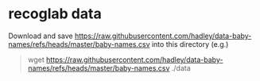 # recoglab data
<!-- mdlint off(LINE_OVER_80) -->
Download and save https://raw.githubusercontent.com/hadley/data-baby-names/refs/heads/master/baby-names.csv
into this directory (e.g.)
> wget https://raw.githubusercontent.com/hadley/data-baby-names/refs/heads/master/baby-names.csv ./data
